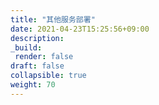```yaml
---
title: "其他服务部署"
date: 2021-04-23T15:25:56+09:00
description:
_build:
 render: false 
draft: false
collapsible: true
weight: 70
---
```

